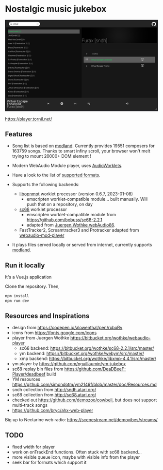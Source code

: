# Nostalgic music jukebox

![Good Old Bits](screen.png)

https://player.tornil.net/



## Features
- Song list is based on [modland](https://modland.com/). Currently provides 19551 composers for 163759 songs. Thanks to smart infiny scroll, your browser won't melt trying to mount 20000+ DOM element !

- Modern WebAudio Module player, uses [AudioWorklets](https://developer.mozilla.org/en-US/docs/Web/API/AudioWorklet).

- Have a look to the list of [supported formats](src/README.md).

- Supports the following backends:
  - [libopnmpt](https://lib.openmpt.org/libopenmpt/) worklet processor (version 0.6.7, 2023-01-08)
    - emscripten worklet-compatible module... built manually. Will push that on a repository, on day
  - [sc68](http://sc68.atari.org/index.html) worklet processor
    - emscripten worklet-compatible module from https://github.com/bobuss/sc68-2.2.1
    - adapted from [Juergen Wothke webAudio86](https://bitbucket.org/wothke/sc68-2.2.1/src/master/).
  - FastTracker2, Screamtracker3 and Protracker adapted from [webaudio-mod-player](https://github.com/electronoora/webaudio-mod-player)

- It plays files served locally or served from internet, currently supports [modland](https://modland.com/).


## Run it locally

It's a Vue.js application

Clone the repository. Then,

```
npm install
npm run dev
```


## Resources and Inspirations

- design from https://codepen.io/alowenthal/pen/rxboRv
- icons from https://fonts.google.com/icons
- player from Juergen Wothke https://bitbucket.org/wothke/webaudio-player
  - sc68 backend: https://bitbucket.org/wothke/sc68-2.2.1/src/master/
  - ym backend: https://bitbucket.org/wothke/webym/src/master/
  - xmp backend: https://bitbucket.org/wothke/libxmp-4.4.1/src/master/
- ym player by https://github.com/nguillaumin/ym-jukebox
- sc68 replay bin files from https://github.com/DeaDBeeF-Player/deadbeef build
- YM resources https://github.com/simondotm/ym2149f/blob/master/doc/Resources.md
- sndh collection from http://sndh.atari.org/
- sc68 collection from http://sc68.atari.org/
- checked out https://github.com/demozoo/cowbell, but does not support multi-track songs
- https://github.com/bryc/ahx-web-player

Big up to Nectarine web radio: https://scenestream.net/demovibes/streams/



## TODO
- fixed width for player
- work on onTrackEnd functions. Often stuck with sc68 backend...
- more visible queue icon, maybe with visible info from the player
- seek bar for formats which support it
